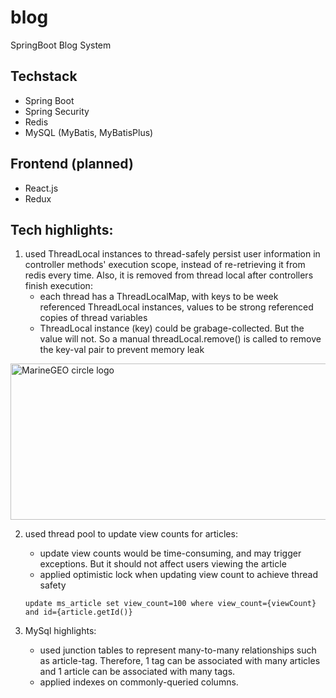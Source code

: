 # blog

SpringBoot Blog System

## Techstack

* Spring Boot
* Spring Security
* Redis
* MySQL (MyBatis, MyBatisPlus)

## Frontend (planned)

* React.js
* Redux

## Tech highlights:

1. used ThreadLocal instances to thread-safely persist user information in controller methods' execution scope, instead
   of re-retrieving it from redis every time. Also, it is removed from thread local after controllers finish execution:
    * each thread has a ThreadLocalMap, with keys to be week referenced ThreadLocal instances, values to be strong
      referenced copies of thread variables
    * ThreadLocal instance (key) could be grabage-collected. But the value will not. So a manual threadLocal.remove() is
      called to remove the key-val pair to prevent memory leak

<img src="https://user-images.githubusercontent.com/46456200/185763633-2979512e-7fb3-4aaf-8ff6-94514a7afb33.png" alt="MarineGEO circle logo" style="height: 250px; width:550px;"/>

<br/>

2. used thread pool to update view counts for articles:
    * update view counts would be time-consuming, and may trigger exceptions. But it should not affect users viewing the
      article
    * applied optimistic lock when updating view count to achieve thread safety
   ```
   update ms_article set view_count=100 where view_count={viewCount} and id={article.getId()}
   ```

3. MySql highlights:
    * used junction tables to represent many-to-many relationships such as article-tag. Therefore, 1 tag can be
      associated with many articles and 1 article can be associated with many tags.
    * applied indexes on commonly-queried columns.
